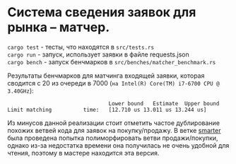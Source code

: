 # Система сведения заявок для рынка – матчер.

`cargo test` - тесты, что находятся в `src/tests.rs`  
`cargo run` - запуск, использует заявки в файле requests.json  
`cargo bench` - запуск бенчмарков в `src/benches/matcher_benchmark.rs`

Результаты бенчмарков для матчинга входящей заявки, которая сводится с 20 из очереди в 7000 (`на Intel(R) Core(TM) i7-6700 CPU @ 3.40GHz`):

```
                                Lower bound   Estimate  Upper bound
Limit matching          time:   [12.710 us 13.011 us 13.244 us]
```

Из минусов данной реализации стоит отметить частое дублирование похожих ветвей кода для заявок на покупку/продажу. В ветке [smarter](https://github.com/White-Oak/market_matcher_rs/tree/smarter) была проведена попытка полиморфировать ветви продажи/покупки, однако из-за недостатка времени она получилась не очень удобной для чтения, поэтому в мастере находится эта версия.
